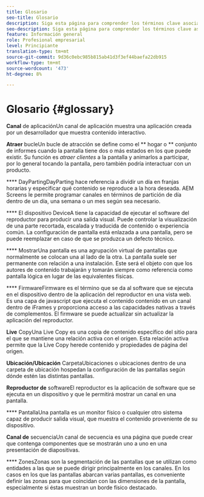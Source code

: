 ```yaml
---
title: Glosario
seo-title: Glosario
description: Siga esta página para comprender los términos clave asociados con AEM Screens.
seo-description: Siga esta página para comprender los términos clave asociados con AEM Screens.
feature: Información general
role: Profesional empresarial
level: Principiante
translation-type: tm+mt
source-git-commit: 9d36c0ebc985b815ab41d3f3ef44baefa22db915
workflow-type: tm+mt
source-wordcount: '473'
ht-degree: 8%

---
```



# Glosario {#glossary}

**Canal** de aplicaciónUn canal de aplicación muestra una aplicación creada por un desarrollador que muestra contenido interactivo.

**Atraer** bucleUn bucle de atracción se define como el  ** hogar o  ** conjunto de informes cuando la pantalla tiene dos o más estados en los que puede existir. Su función es *atraer clientes* a la pantalla y animarlos a participar, por lo general tocando la pantalla, pero también podría interactuar con un producto.

**** DayPartingDayParting hace referencia a dividir un día en franjas horarias y especificar qué contenido se reproduce a la hora deseada. AEM Screens le permite programar canales en términos de partición de día dentro de un día, una semana o un mes según sea necesario.

**** El dispositivo DeviceA tiene la capacidad de ejecutar el software del reproductor para producir una salida visual. Puede controlar la visualización de una parte recortada, escalada y traducida de contenido o experiencia común. La configuración de pantalla está enlazada a una pantalla, pero se puede reemplazar en caso de que se produzca un defecto técnico.

**** MostrarUna pantalla es una agrupación virtual de pantallas que normalmente se colocan una al lado de la otra. La pantalla suele ser permanente con relación a una instalación. Este será el objeto con que los autores de contenido trabajarán y tomarán siempre como referencia como pantalla lógica en lugar de las equivalentes físicas.

**** FirmwareFirmware es el término que se da al software que se ejecuta en el dispositivo dentro de la aplicación del reproductor en una vista web. Es una capa de javascript que ejecuta el contenido contenido en un canal dentro de iFrames y proporciona acceso a las capacidades nativas a través de complementos. El firmware se puede actualizar sin actualizar la aplicación del reproductor.

**Live** CopyUna Live Copy es una copia de contenido específico del sitio para el que se mantiene una relación activa con el origen. Esta relación activa permite que la Live Copy herede contenido y propiedades de página del origen.

**Ubicación/Ubicación** CarpetaUbicaciones o ubicaciones dentro de una carpeta de ubicación hospedan la configuración de las pantallas según dónde estén las distintas pantallas.

**Reproductor de** softwareEl reproductor es la aplicación de software que se ejecuta en un dispositivo y que le permitirá mostrar un canal en una pantalla.

**** PantallaUna pantalla es un monitor físico o cualquier otro sistema capaz de producir salida visual, que muestra el contenido proveniente de su dispositivo.

**Canal de** secuenciaUn canal de secuencia es una página que puede crear que contenga componentes que se mostrarán uno a uno en una presentación de diapositivas.

**** ZonesZonas son la segmentación de las pantallas que se utilizan como entidades a las que se puede dirigir principalmente en los canales. En los casos en los que las pantallas abarcan varias pantallas, es conveniente definir las zonas para que coincidan con las dimensiones de la pantalla, especialmente si éstas muestran un borde físico destacado.
